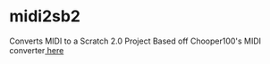 # midi2sb2
Converts MIDI to a Scratch 2.0 Project
Based off Chooper100's MIDI converter<a href="https://github.com/chooper100/MIDI-Importer"> here</a>
